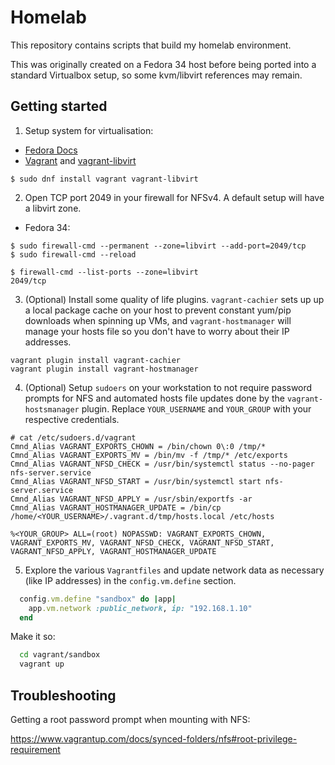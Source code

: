# Homelab

This repository contains scripts that build my homelab environment.

This was originally created on a Fedora 34 host before being ported into a standard Virtualbox setup, so some kvm/libvirt references may remain.

## Getting started

1. Setup system for virtualisation:
- [Fedora Docs](https://docs.fedoraproject.org/en-US/quick-docs/getting-started-with-virtualization/)
- [Vagrant](https://www.vagrantup.com/) and [vagrant-libvirt](https://github.com/vagrant-libvirt/vagrant-libvirt)
```
$ sudo dnf install vagrant vagrant-libvirt
```

2. Open TCP port 2049 in your firewall for NFSv4. A default setup will have a libvirt zone.

* Fedora 34:
```
$ sudo firewall-cmd --permanent --zone=libvirt --add-port=2049/tcp
$ sudo firewall-cmd --reload

$ firewall-cmd --list-ports --zone=libvirt
2049/tcp
```

3. (Optional) Install some quality of life plugins. `vagrant-cachier` sets up up a local package cache on your host to prevent constant yum/pip downloads when spinning up VMs, and `vagrant-hostmanager` will manage your hosts file so you don't have to worry about their IP addresses. 

```
vagrant plugin install vagrant-cachier
vagrant plugin install vagrant-hostmanager
```

4. (Optional) Setup `sudoers` on your workstation to not require password prompts for NFS and automated hosts file updates done by the `vagrant-hostsmanager` plugin. Replace `YOUR_USERNAME` and `YOUR_GROUP` with your respective credentials.

```
# cat /etc/sudoers.d/vagrant
Cmnd_Alias VAGRANT_EXPORTS_CHOWN = /bin/chown 0\:0 /tmp/*
Cmnd_Alias VAGRANT_EXPORTS_MV = /bin/mv -f /tmp/* /etc/exports
Cmnd_Alias VAGRANT_NFSD_CHECK = /usr/bin/systemctl status --no-pager nfs-server.service
Cmnd_Alias VAGRANT_NFSD_START = /usr/bin/systemctl start nfs-server.service
Cmnd_Alias VAGRANT_NFSD_APPLY = /usr/sbin/exportfs -ar
Cmnd_Alias VAGRANT_HOSTMANAGER_UPDATE = /bin/cp /home/<YOUR_USERNAME>/.vagrant.d/tmp/hosts.local /etc/hosts

%<YOUR_GROUP> ALL=(root) NOPASSWD: VAGRANT_EXPORTS_CHOWN, VAGRANT_EXPORTS_MV, VAGRANT_NFSD_CHECK, VAGRANT_NFSD_START, VAGRANT_NFSD_APPLY, VAGRANT_HOSTMANAGER_UPDATE
```

5. Explore the various `Vagrantfiles` and update network data as necessary (like IP addresses) in the `config.vm.define` section.

```ruby
  config.vm.define "sandbox" do |app|
    app.vm.network :public_network, ip: "192.168.1.10"
  end
```

Make it so:

```bash
  cd vagrant/sandbox
  vagrant up
```

## Troubleshooting

Getting a root password prompt when mounting with NFS:

https://www.vagrantup.com/docs/synced-folders/nfs#root-privilege-requirement
